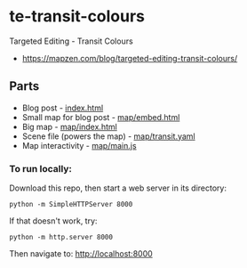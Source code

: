# te-transit-colours
Targeted Editing - Transit Colours

* https://mapzen.com/blog/targeted-editing-transit-colours/

## Parts

* Blog post - [index.html](index.html)
* Small map for blog post - [map/embed.html](map/embed.html)
* Big map - [map/index.html](map/index.html)
* Scene file (powers the map) - [map/transit.yaml](map/transit.yaml)
* Map interactivity - [map/main.js](map/main.js)

### To run locally:

Download this repo, then start a web server in its directory:

    python -m SimpleHTTPServer 8000
    
If that doesn't work, try:

    python -m http.server 8000
    
Then navigate to: [http://localhost:8000](http://localhost:8000)
